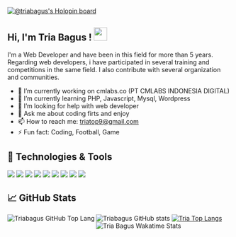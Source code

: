 [![@triabagus's Holopin board](https://holopin.me/triabagus)](https://holopin.io/@triabagus)
## Hi, I'm Tria Bagus ! <img src="https://raw.githubusercontent.com/MartinHeinz/MartinHeinz/master/wave.gif" width="30px">
I'm a Web Developer and have been in this field for more than 5 years. Regarding web developers, i have participated in several training and competitions in the same field. I also contribute with several organization and communities. 

- 🔭 I’m currently working on cmlabs.co (PT CMLABS INDONESIA DIGITAL)
- 🌱 I’m currently learning PHP, Javascript, Mysql, Wordpress
- 🤔 I’m looking for help with web developer
- 💬 Ask me about coding firts and enjoy 
- 📫 How to reach me: triatop9@gmail.com
- ⚡ Fun fact: Coding, Football, Game 

## 🔧 Technologies & Tools
![](https://img.shields.io/badge/Shell-Bash-informational?style=flat&logo=gnu-bash&logoColor=white&color=57675c)
![](https://img.shields.io/badge/Code-JavaScript-informational?style=flat&logo=javascript&logoColor=white&color=57675c)
![](https://img.shields.io/badge/Code-Php-informational?&style=flat&logo=php&logoColor=white&color=57675c)
![](https://img.shields.io/badge/Code-Html5-informational?&style=flat&logo=html5&logoColor=white&color=57675c)
![](https://img.shields.io/badge/Code-Css3-informational?&style=flat&logo=css3&logoColor=white&color=57675c)
![](https://img.shields.io/badge/Code-Sass-informational?&style=flat&logo=sass&logoColor=white&color=57675c)
![](https://img.shields.io/badge/Code-Wordpress-informational?&style=flat&logo=wordpress&logoColor=white&color=57675c)
![](https://img.shields.io/badge/Tools-Mysql-informational?&style=flat&logo=mysql&logoColor=white&color=57675c)
![](https://img.shields.io/badge/Tools-Git-informational?&style=flat&logo=git&logoColor=white&color=57675c)
## &#x1f4c8; GitHub Stats 
![Triabagus GitHub stats](https://github-readme-stats.vercel.app/api?username=triabagus&show_icons=true&theme=radical&title_color=8da99b&text_color=ffffff&icon_color=8da99b&bg_color=000000)
[![Tria Top Langs](https://github-readme-stats.vercel.app/api/top-langs/?username=triabagus&layout=compact)](https://github.com/triabagus/github-readme-stats&title_color=8da99b&text_color=ffffff&icon_color=8da99b&bg_color=000000)
<img align='left' src="https://github-readme-stats.vercel.app/api/top-langs/?username=triabagus&hide=java,tsql&langs_count=3&title_color=8da99b&text_color=ffffff&icon_color=a77df9&bg_color=000000" alt="Triabagus GitHub Top Lang" style="padding-bottom:20px;"> 
<img align='left' src="https://github-readme-stats.vercel.app/api/wakatime?username=triabagus&title_color=8da99b&text_color=ffffff&icon_color=a77df9&bg_color=000000" alt="Tria Bagus Wakatime Stats" style="padding-bottom:20px;"> 
 
<!--
**triabagus/triabagus** is a ✨ _special_ ✨ repository because its `README.md` (this file) appears on your GitHub profile.

Get Emoji in : https://emojipedia.org/objects/
Here are some ideas to get you started: 
-->
